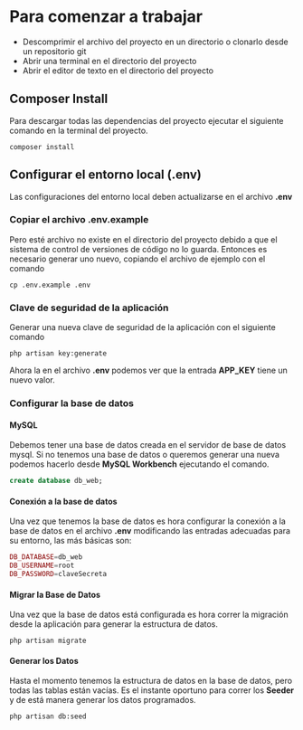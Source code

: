 # Para comenzar a trabajar

* Descomprimir el archivo del proyecto en un directorio o clonarlo desde un repositorio git
* Abrir una terminal en el directorio del proyecto
* Abrir el editor de texto en el directorio del proyecto

## Composer Install

Para descargar todas las dependencias del proyecto ejecutar el siguiente comando en la terminal del proyecto.

```shell
composer install
```

## Configurar el entorno local (.env)

Las configuraciones del entorno local deben actualizarse en el archivo **.env**

### Copiar el archivo .env.example

Pero esté archivo no existe en el directorio del proyecto debido a que el sistema de control de versiones de código no lo guarda. Entonces es necesario generar uno nuevo, copiando el archivo de ejemplo con el comando

```shell
cp .env.example .env
```

### Clave de seguridad de la aplicación

Generar una nueva clave de seguridad de la aplicación con el siguiente comando

```shell
php artisan key:generate
```

Ahora la en el archivo **.env** podemos ver que la entrada **APP_KEY** tiene un nuevo valor.

### Configurar la base de datos

#### MySQL

Debemos tener una base de datos creada en el servidor de base de datos mysql.
Si no tenemos una base de datos o queremos generar una nueva podemos hacerlo desde **MySQL Workbench** ejecutando el comando.

```sql
create database db_web;
```

#### Conexión a la base de datos

Una vez que tenemos la base de datos es hora configurar la conexión a la base de datos en el archivo **.env** modificando las entradas adecuadas para su entorno, las más básicas son:

```php
DB_DATABASE=db_web
DB_USERNAME=root
DB_PASSWORD=claveSecreta
```

#### Migrar la Base de Datos

Una vez que la base de datos está configurada es hora correr la migración desde la aplicación para generar la estructura de datos.

```shell
php artisan migrate
```

#### Generar los Datos

Hasta el momento tenemos la estructura de datos en la base de datos, pero todas las tablas están vacías. Es el instante oportuno para correr los **Seeder** y de está manera generar los datos programados.

```shell
php artisan db:seed
```
